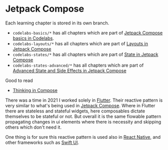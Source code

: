 # Jetpack Compose

Each learning chapter is stored in its own branch.

 - `codelabs-basics/*` has all chapters which are part of [Jetpack Compose basics in Codelabs](https://developer.android.com/codelabs/jetpack-compose-basics).
 - `codelabs-layouts/*` has all chapters which are part of [Layouts in Jetpack Compose](https://developer.android.com/codelabs/jetpack-compose-layouts)
 - `codelabs-states/*` has all chapters which are part of [State in Jetpack Compose](https://developer.android.com/codelabs/jetpack-compose-state)
 - `codelabs-states-advanced/*` has all chapters which are part of [Advanced State and Side Effects in Jetpack Compose](https://developer.android.com/codelabs/jetpack-compose-advanced-state-side-effects)

Good to read

- [Thinking in Compose](https://developer.android.com/jetpack/compose/mental-model)

There was a time in 2021 I worked solely in [Flutter](https://flutter.dev/). Their reactive pattern is very similar to what's being used in [Jetpack Compose](https://developer.android.com/jetpack/compose). Where in Flutter there are stateless and stateful widgets, here composables dictate themselves to be stateful or not. But overall it is the same flowable pattern propagating changes in ui elements where there is necessity and skipping others which don't need it.

One thing is for sure this reactive pattern is used also in [React Native](https://reactnative.dev/), and other frameworks such as [Swift UI](https://developer.apple.com/xcode/swiftui/).